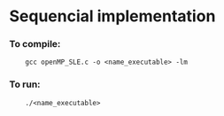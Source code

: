 # Sequencial implementation

### To compile:

```shell
    gcc openMP_SLE.c -o <name_executable> -lm
```

### To run:

```shell
    ./<name_executable>
```